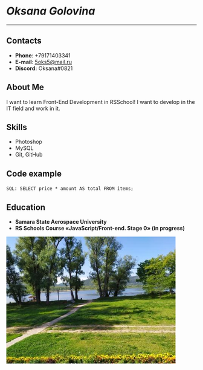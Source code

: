 # ***Oksana Golovina***
------
## Contacts
  * **Phone**: +79171403341
  * **E-mail**: 5oks5@mail.ru
  * **Discord:** Oksana#0821
## About Me
I want to learn Front-End Development in RSSchool! I want to develop in the IT field and work in it. 
## Skills
  + Photoshop
  + MySQL
  + Git, GitHub
## Code example
`SQL: SELECT price * amount AS total FROM items;`
## Education
  + **Samara State Aerospace University** 
  + **RS Schools Course «JavaScript/Front-end. Stage 0» (in progress)**

![Foto](/IMG_20190725_091833.jpg)

